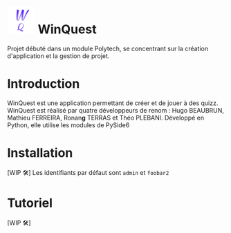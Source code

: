 # ![Alt text](resources/images/favicon_32x32.png?raw=true "Title") WinQuest
Projet débuté dans un module Polytech, se concentrant sur la création d'application et la gestion de projet. 

# Introduction
WinQuest est une application permettant de créer et de jouer à des quizz.
WinQuest est réalisé par quatre développeurs de renom : Hugo BEAUBRUN, Mathieu FERREIRA, Ronan**g** TERRAS et Théo PLEBANI.
Développé en Python, elle utilise les modules de PySide6
# Installation
[WIP 🛠️]
Les identifiants par défaut sont `admin` et `foobar2`

# Tutoriel
[WIP 🛠️]